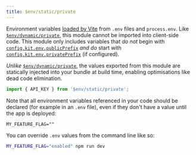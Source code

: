 ```yaml
---
title: $env/static/private
---
```


Environment variables [loaded by Vite](https://vitejs.dev/guide/env-and-mode.html#env-files) from `.env` files and `process.env`. Like [`$env/dynamic/private`](/docs/kit/reference/$env-all#$env-dynamic-private), this module cannot be imported into client-side code. This module only includes variables that _do not_ begin with [`config.kit.env.publicPrefix`](/docs/kit/reference/configuration#env) _and do_ start with [`config.kit.env.privatePrefix`](/docs/kit/reference/configuration#env) (if configured).

_Unlike_ [`$env/dynamic/private`](/docs/kit/reference/$env-all#$env-dynamic-private), the values exported from this module are statically injected into your bundle at build time, enabling optimisations like dead code elimination.

```ts
import { API_KEY } from '$env/static/private';
```

Note that all environment variables referenced in your code should be declared (for example in an `.env` file), even if they don't have a value until the app is deployed:

```
MY_FEATURE_FLAG=""
```

You can override `.env` values from the command line like so:

```bash
MY_FEATURE_FLAG="enabled" npm run dev
```



